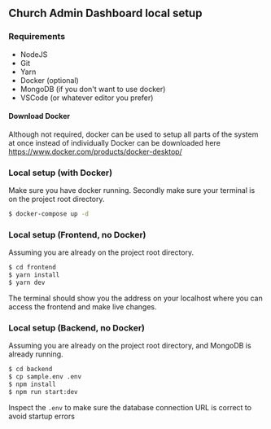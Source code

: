 ## Church Admin Dashboard local setup

### Requirements

 - NodeJS
 - Git
 - Yarn
 - Docker (optional)
 - MongoDB (if you don't want to use docker)
 - VSCode (or whatever editor you prefer)

#### Download Docker

Although not required, docker can be used to setup all parts of the system at once instead of individually
Docker can be downloaded here https://www.docker.com/products/docker-desktop/


### Local setup (with Docker)

Make sure you have docker running. Secondly make sure your terminal is on the project root directory.
```sh
$ docker-compose up -d
```

### Local setup (Frontend, no Docker)

Assuming you are already on the project root directory.
```sh
$ cd frontend
$ yarn install
$ yarn dev
```

The terminal should show you the address on your localhost where you can access the frontend and make live changes.

### Local setup (Backend, no Docker)

Assuming you are already on the project root directory, and MongoDB is already running.

```sh
$ cd backend
$ cp sample.env .env
$ npm install
$ npm run start:dev
```

Inspect the `.env` to make sure the database connection URL is correct to avoid startup errors




